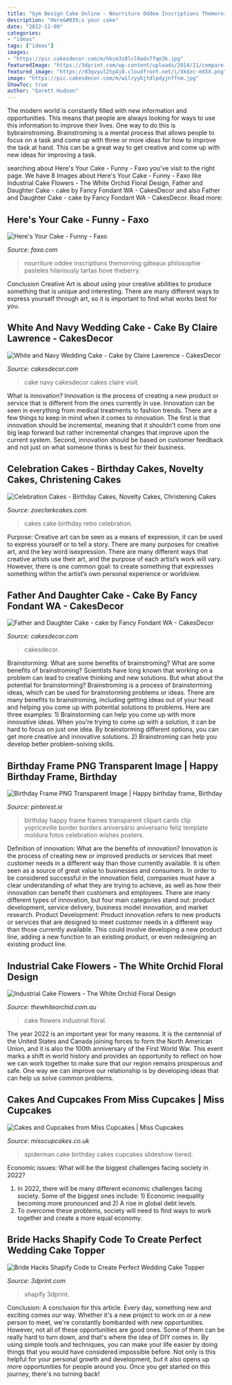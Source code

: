 ```yaml
---
title: "Gym Design Cake Online - Nourriture Oddee Inscriptions Themorning Gâteaux Philosophie Pasteles Hilariously Tartas Hove Theberry"
description: "Here&#039;s your cake"
date: "2022-11-09"
categories:
- "ideas"
tags: ["ideas"]
images:
- "https://pic.cakesdecor.com/m/hkcm3s8lcl0adx7fqe3k.jpg"
featuredImage: "https://3dprint.com/wp-content/uploads/2014/11/compare-back.jpg"
featured_image: "https://d3qvyul2tp4j8.cloudfront.net/i/Xkdzc-eX5X.png"
image: "https://pic.cakesdecor.com/m/wilryybjtdlpdyjnffnm.jpg"
ShowToc: true
author: "Garett Hudson"
---
```



The modern world is constantly filled with new information and opportunities. This means that people are always looking for ways to use this information to improve their lives. One way to do this is bybrainstroming. Brainstroming is a mental process that allows people to focus on a task and come up with three or more ideas for how to improve the task at hand. This can be a great way to get creative and come up with new ideas for improving a task.

	

		
searching about Here&#039;s Your Cake - Funny - Faxo you've visit to the right page. We have 8 Images about Here&#039;s Your Cake - Funny - Faxo like Industrial Cake Flowers - The White Orchid Floral Design, Father and Daughter Cake - cake by Fancy Fondant WA - CakesDecor and also Father and Daughter Cake - cake by Fancy Fondant WA - CakesDecor. Read more:
		
    
## Here&#039;s Your Cake - Funny - Faxo

<img loading=lazy src="https://d3qvyul2tp4j8.cloudfront.net/i/Xkdzc-eX5X.png" onerror="this.onerror=null;this.src='https://tse3.mm.bing.net/th?id=OIP.5FvY5ibGRwym89PCadbROwAAAA&amp;pid=15.1';" alt="Here&#039;s Your Cake - Funny - Faxo">

_Source: faxo.com_

>nourriture oddee inscriptions themorning gâteaux philosophie pasteles hilariously tartas hove theberry. 

	

Conclusion
Creative Art is about using your creative abilities to produce something that is unique and interesting. There are many different ways to express yourself through art, so it is important to find what works best for you.

    
## White And Navy Wedding Cake - Cake By Claire Lawrence - CakesDecor

<img loading=lazy src="https://pic.cakesdecor.com/m/wilryybjtdlpdyjnffnm.jpg" onerror="this.onerror=null;this.src='https://tse2.mm.bing.net/th?id=OIP.rdztgWXjz-sxlopWmMSx4AHaJ3&amp;pid=15.1';" alt="White and Navy Wedding Cake - Cake by Claire Lawrence - CakesDecor">

_Source: cakesdecor.com_

>cake navy cakesdecor cakes claire visit. 

	

What is innovation?
Innovation is the process of creating a new product or service that is different from the ones currently in use. Innovation can be seen in everything from medical treatments to fashion trends.
There are a few things to keep in mind when it comes to innovation. The first is that innovation should be incremental, meaning that it shouldn't come from one big leap forward but rather incremental changes that improve upon the current system. Second, innovation should be based on customer feedback and not just on what someone thinks is best for their business.

    
## Celebration Cakes - Birthday Cakes, Novelty Cakes, Christening Cakes

<img loading=lazy src="https://www.zoeclarkcakes.com/wp-content/uploads/2017/02/Retro-Chocolate-Birthday-cake.jpg" onerror="this.onerror=null;this.src='https://tse3.mm.bing.net/th?id=OIP.iDI3noJj8OGEEt2aDn_PXAHaJ3&amp;pid=15.1';" alt="Celebration Cakes - Birthday Cakes, Novelty Cakes, Christening Cakes">

_Source: zoeclarkcakes.com_

>cakes cake birthday retro celebration. 

	

Purpose:
Creative art can be seen as a means of expression, it can be used to express yourself or to tell a story. There are many purposes for creative art, and the key word isexpression. There are many different ways that creative artists use their art, and the purpose of each artist’s work will vary. However, there is one common goal: to create something that expresses something within the artist’s own personal experience or worldview.

    
## Father And Daughter Cake - Cake By Fancy Fondant WA - CakesDecor

<img loading=lazy src="https://pic.cakesdecor.com/m/hkcm3s8lcl0adx7fqe3k.jpg" onerror="this.onerror=null;this.src='https://tse4.mm.bing.net/th?id=OIP.Yp7cwTAHkXAYdG_mp0N9ogHaLH&amp;pid=15.1';" alt="Father and Daughter Cake - cake by Fancy Fondant WA - CakesDecor">

_Source: cakesdecor.com_

>cakesdecor. 

	

Brainstorming: What are some benefits of brainstroming?
What are some benefits of brainstroming? Scientists have long known that working on a problem can lead to creative thinking and new solutions. But what about the potential for brainstorming? Brainstroming is a process of brainstorming ideas, which can be used for brainstorming problems or ideas. There are many benefits to brainstroming, including getting ideas out of your head and helping you come up with potential solutions to problems. Here are three examples: 1) Brainstorming can help you come up with more innovative ideas. When you’re trying to come up with a solution, it can be hard to focus on just one idea. By brainstorming different options, you can get more creative and innovative solutions. 2) Brainstroming can help you develop better problem-solving skills.

    
## Birthday Frame PNG Transparent Image | Happy Birthday Frame, Birthday

<img loading=lazy src="https://i.pinimg.com/736x/04/96/91/0496915fcbbe3d7e5a3870e86f6f2363.jpg" onerror="this.onerror=null;this.src='https://tse1.mm.bing.net/th?id=OIP.KNMV_WDX3FjdRFR1FBo9aQAAAA&amp;pid=15.1';" alt="Birthday Frame PNG Transparent Image | Happy birthday frame, Birthday">

_Source: pinterest.ie_

>birthday happy frame frames transparent clipart cards clip yopriceville border borders aniversário aniversario feliz template moldura fotos celebration wishes posters. 

	

Definition of innovation: What are the benefits of innovation?
Innovation is the process of creating new or improved products or services that meet customer needs in a different way than those currently available. It is often seen as a source of great value to businesses and consumers. In order to be considered successful in the innovation field, companies must have a clear understanding of what they are trying to achieve, as well as how their innovation can benefit their customers and employees. There are many different types of innovation, but four main categories stand out: product development, service delivery, business model innovation, and market research. Product Development: Product innovation refers to new products or services that are designed to meet customer needs in a different way than those currently available. This could involve developing a new product line, adding a new function to an existing product, or even redesigning an existing product line.

    
## Industrial Cake Flowers - The White Orchid Floral Design

<img loading=lazy src="https://thewhiteorchid.com.au/wp-content/uploads/2016/09/TWOIndustrialCakeFlowers3.jpg" onerror="this.onerror=null;this.src='https://tse3.mm.bing.net/th?id=OIP.lU4B7NkP00nDdhmCBvjT3gHaLG&amp;pid=15.1';" alt="Industrial Cake Flowers - The White Orchid Floral Design">

_Source: thewhiteorchid.com.au_

>cake flowers industrial floral. 

	

The year 2022 is an important year for many reasons. It is the centennial of the United States and Canada joining forces to form the North American Union, and it is also the 100th anniversary of the First World War. This event marks a shift in world history and provides an opportunity to reflect on how we can work together to make sure that our region remains prosperous and safe. One way we can improve our relationship is by developing ideas that can help us solve common problems.

    
## Cakes And Cupcakes From Miss Cupcakes | Miss Cupcakes

<img loading=lazy src="http://www.misscupcakes.co.uk/wp-content/gallery/cakes-selection/2-tiered-spiderman-birthday-cake.jpg" onerror="this.onerror=null;this.src='https://tse3.mm.bing.net/th?id=OIP.effN0W35twl0WxqvNVwXqgAAAA&amp;pid=15.1';" alt="Cakes and Cupcakes from Miss Cupcakes | Miss Cupcakes">

_Source: misscupcakes.co.uk_

>spiderman cake birthday cakes cupcakes slideshow tiered. 

	

Economic issues: What will be the biggest challenges facing society in 2022?
1. In 2022, there will be many different economic challenges facing society. Some of the biggest ones include: 1) Economic inequality becoming more pronounced and 2) A rise in global debt levels.
2. To overcome these problems, society will need to find ways to work together and create a more equal economy.

    
## Bride Hacks Shapify Code To Create Perfect Wedding Cake Topper

<img loading=lazy src="https://3dprint.com/wp-content/uploads/2014/11/compare-back.jpg" onerror="this.onerror=null;this.src='https://tse3.mm.bing.net/th?id=OIP.Ldh4ck6fmGBAIb1wSi5qCQHaFj&amp;pid=15.1';" alt="Bride Hacks Shapify Code to Create Perfect Wedding Cake Topper">

_Source: 3dprint.com_

>shapify 3dprint. 

	

Conclusion: A conclusion for this article.
Every day, something new and exciting comes our way. Whether it's a new project to work on or a new person to meet, we're constantly bombarded with new opportunities. However, not all of these opportunities are good ones. Some of them can be really hard to turn down, and that's where the idea of DIY comes in.
By using simple tools and techniques, you can make your life easier by doing things that you would have considered impossible before. Not only is this helpful for your personal growth and development, but it also opens up more opportunities for people around you. Once you get started on this journey, there's no turning back!

